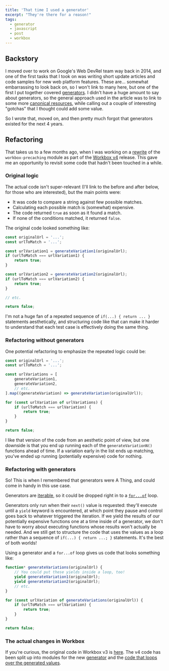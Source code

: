 ```yaml
---
title: 'That time I used a generator'
excerpt: "They're there for a reason!"
tags:
  - generator
  - javascript
  - post
  - workbox
---
```


## Backstory

I moved over to work on Google's Web DevRel team way back in 2014, and one of
the first tasks that I took on was writing short update articles and code
samples for new web platform features. These are... somewhat embarrassing to
look back on, so I won't link to many here, but one of the first I put together
covered
[generators](https://developers.google.com/web/updates/2014/10/Generators-the-Gnarly-Bits).
I didn't have a huge amount to say about generators, so the general approach
used in the article was to link to some more
[canonical resources](https://developer.mozilla.org/en-US/docs/Web/JavaScript/Reference/Statements/function*),
while calling out a couple of interesting "gotchas" that I thought could add
some value.

So I wrote that, moved on, and then pretty much forgot that generators existed for the next 4 years.

## Refactoring

That takes us to a few months ago, when I was working on a [rewrite](https://github.com/GoogleChrome/workbox/issues/1793)
of the `workbox-precaching` module as part of the [Workbox v4](https://github.com/GoogleChrome/workbox/releases/tag/v4.0.0)
release. This gave me an opportunity to revisit some code that hadn't been
touched in a while.

### Original logic

The actual code isn't super-relevant (I'll link to the before and after below,
for those who are interested), but the main points were:

- It was code to compare a string against few possible matches.
- Calculating each possible match is (somewhat) expensive.
- The code returned `true` as soon as it found a match.
- If none of the conditions matched, it returned `false`.

The original code looked something like:

```javascript
const originalUrl = '...';
const urlToMatch = '...';

const urlVariation1 = generateVariation1(originalUrl);
if (urlToMatch === urlVariation1) {
	return true;
}

const urlVariation2 = generateVariation2(originalUrl);
if (urlToMatch === urlVariation2) {
	return true;
}

// etc.

return false;
```

I'm not a huge fan of a repeated sequence of `if(...) { return ... }` statements
aesthetically, and structuring code like that can make it harder to understand
that each test case is effectively doing the same thing.

### Refactoring without generators

One potential refactoring to emphasize the repeated logic could be:

```javascript
const originalUrl = '...';
const urlToMatch = '...';

const urlVariations = [
	generateVariation1,
	generateVariation2,
	// etc.
].map((generateVariation) => generateVariation(originalUrl));

for (const urlVariation of urlVariations) {
	if (urlToMatch === urlVariation) {
		return true;
	}
}

return false;
```

I like that version of the code from an aesthetic point of view, but one
downside is that you end up running each of the `generateVariationN()` functions
ahead of time. If a variation early in the list ends up matching, you've ended
up running (potentially expensive) code for nothing.

### Refactoring with generators

So! This is when I remembered that generators were A Thing, and could come in
handy in this use case.

Generators are
[iterable](https://developer.mozilla.org/en-US/docs/Web/JavaScript/Guide/Iterators_and_Generators#Generator_functions),
so it could be dropped right in to a
[`for...of`](https://developer.mozilla.org/en-US/docs/Web/JavaScript/Reference/Statements/for...of)
loop.

Generators only run when their `next()` value is requested: they'll execute
until a `yield` keyword is encountered, at which point they pause and control
goes back to whatever triggered the iteration. If we yield the results of our
potentially expensive functions one at a time inside of a generator, we don't
have to worry about executing functions whose results won't actually be needed.
And we still get to structure the code that uses the values as a loop rather
than a sequence of `if(...) { return ...; }` statements. It's the best of both
worlds!

Using a generator and a `for...of` loop gives us code that looks something like:

```javascript
function* generateVariations(originalUrl) {
	// You could put these yields inside a loop, too!
	yield generateVariation1(originalUrl);
	yield generateVariation2(originalUrl);
	// etc.
}

for (const urlVariation of generateVariations(originalUrl)) {
	if (urlToMatch === urlVariation) {
		return true;
	}
}

return false;
```

### The actual changes in Workbox

If you're curious, the original code in Workbox v3 is
[here](https://github.com/GoogleChrome/workbox/blob/d27aafbdf164f051a883965058e6eb4c0df3a052/packages/workbox-precaching/_default.mjs#L76-L130).
The v4 code has been split up into modules for the new
[generator](https://github.com/GoogleChrome/workbox/blob/f1164254b8abdd12c5c601ee7e7fc7d73fffd979/packages/workbox-precaching/utils/generateURLVariations.mjs#L23-L55)
and the
[code that loops over the generated values](https://github.com/GoogleChrome/workbox/blob/f1164254b8abdd12c5c601ee7e7fc7d73fffd979/packages/workbox-precaching/utils/getCacheKeyForURL.mjs#L25-L35).
